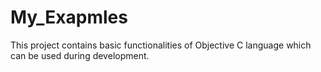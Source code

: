 My_Exapmles
===========
This project contains basic functionalities of Objective C language which can be used during development.
